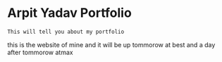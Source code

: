 # Arpit Yadav Portfolio

    This will tell you about my portfolio
this is the website of mine and it will be up tommorow at best and a day after tommorow atmax